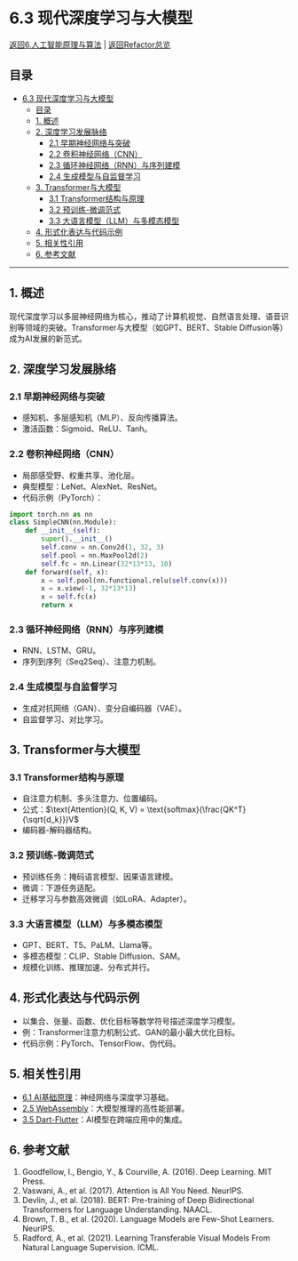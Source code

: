 # 6.3 现代深度学习与大模型

[返回6.人工智能原理与算法](./README.md) | [返回Refactor总览](../README.md)

## 目录

- [6.3 现代深度学习与大模型](#63-现代深度学习与大模型)
  - [目录](#目录)
  - [1. 概述](#1-概述)
  - [2. 深度学习发展脉络](#2-深度学习发展脉络)
    - [2.1 早期神经网络与突破](#21-早期神经网络与突破)
    - [2.2 卷积神经网络（CNN）](#22-卷积神经网络cnn)
    - [2.3 循环神经网络（RNN）与序列建模](#23-循环神经网络rnn与序列建模)
    - [2.4 生成模型与自监督学习](#24-生成模型与自监督学习)
  - [3. Transformer与大模型](#3-transformer与大模型)
    - [3.1 Transformer结构与原理](#31-transformer结构与原理)
    - [3.2 预训练-微调范式](#32-预训练-微调范式)
    - [3.3 大语言模型（LLM）与多模态模型](#33-大语言模型llm与多模态模型)
  - [4. 形式化表达与代码示例](#4-形式化表达与代码示例)
  - [5. 相关性引用](#5-相关性引用)
  - [6. 参考文献](#6-参考文献)

---

## 1. 概述

现代深度学习以多层神经网络为核心，推动了计算机视觉、自然语言处理、语音识别等领域的突破。Transformer与大模型（如GPT、BERT、Stable Diffusion等）成为AI发展的新范式。

## 2. 深度学习发展脉络

### 2.1 早期神经网络与突破
- 感知机、多层感知机（MLP）、反向传播算法。
- 激活函数：Sigmoid、ReLU、Tanh。

### 2.2 卷积神经网络（CNN）
- 局部感受野、权重共享、池化层。
- 典型模型：LeNet、AlexNet、ResNet。
- 代码示例（PyTorch）：
```python
import torch.nn as nn
class SimpleCNN(nn.Module):
    def __init__(self):
        super().__init__()
        self.conv = nn.Conv2d(1, 32, 3)
        self.pool = nn.MaxPool2d(2)
        self.fc = nn.Linear(32*13*13, 10)
    def forward(self, x):
        x = self.pool(nn.functional.relu(self.conv(x)))
        x = x.view(-1, 32*13*13)
        x = self.fc(x)
        return x
```

### 2.3 循环神经网络（RNN）与序列建模
- RNN、LSTM、GRU。
- 序列到序列（Seq2Seq）、注意力机制。

### 2.4 生成模型与自监督学习
- 生成对抗网络（GAN）、变分自编码器（VAE）。
- 自监督学习、对比学习。

## 3. Transformer与大模型

### 3.1 Transformer结构与原理
- 自注意力机制、多头注意力、位置编码。
- 公式：$\text{Attention}(Q, K, V) = \text{softmax}(\frac{QK^T}{\sqrt{d_k}})V$
- 编码器-解码器结构。

### 3.2 预训练-微调范式
- 预训练任务：掩码语言模型、因果语言建模。
- 微调：下游任务适配。
- 迁移学习与参数高效微调（如LoRA、Adapter）。

### 3.3 大语言模型（LLM）与多模态模型
- GPT、BERT、T5、PaLM、Llama等。
- 多模态模型：CLIP、Stable Diffusion、SAM。
- 规模化训练、推理加速、分布式并行。

## 4. 形式化表达与代码示例
- 以集合、张量、函数、优化目标等数学符号描述深度学习模型。
- 例：Transformer注意力机制公式、GAN的最小最大优化目标。
- 代码示例：PyTorch、TensorFlow、伪代码。

## 5. 相关性引用
- [6.1 AI基础原理](./6.1%20AI基础原理.md)：神经网络与深度学习基础。
- [2.5 WebAssembly](../2.技术栈与框架/2.5%20WebAssembly.md)：大模型推理的高性能部署。
- [3.5 Dart-Flutter](../3.编程语言范式/3.5%20Dart-Flutter.md)：AI模型在跨端应用中的集成。

## 6. 参考文献
1. Goodfellow, I., Bengio, Y., & Courville, A. (2016). Deep Learning. MIT Press.
2. Vaswani, A., et al. (2017). Attention is All You Need. NeurIPS.
3. Devlin, J., et al. (2018). BERT: Pre-training of Deep Bidirectional Transformers for Language Understanding. NAACL.
4. Brown, T. B., et al. (2020). Language Models are Few-Shot Learners. NeurIPS.
5. Radford, A., et al. (2021). Learning Transferable Visual Models From Natural Language Supervision. ICML. 